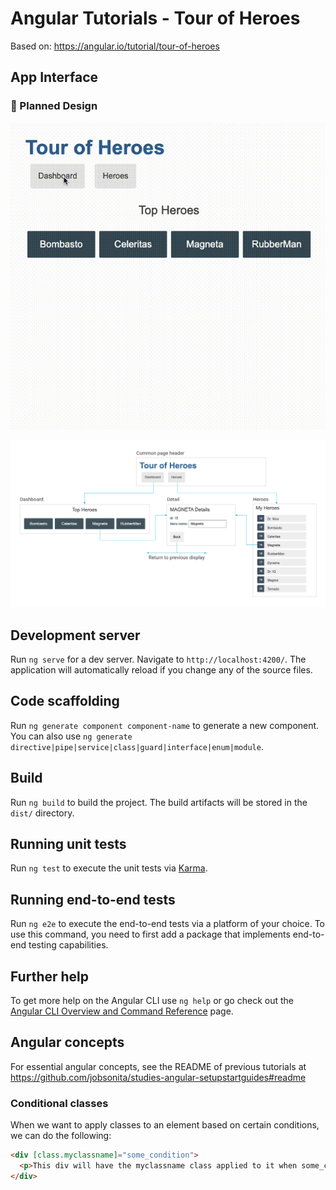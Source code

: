 # Angular Tutorials - Tour of Heroes

Based on: https://angular.io/tutorial/tour-of-heroes

## App Interface

### :iphone: Planned Design

<p align="center"><img alt="Planned design" title="Angular Tour of Heroes Planned Design" src="./.github/heroes-app-landing-page.gif" /></p>

<p align="center"><img alt="Navigation diagram" title="Angular Tour of Heroes Navigation Diagram" src="./.github/heroes-app-navigation-plan.png" /></p>

<!--### :tada: Final Result

<p align="center"><img alt="Final result" title="Angular Tour of Heroes Final Interface" src="./.github/heroes-app-landing-page-final.jpg" /></p>-->

## Development server

Run `ng serve` for a dev server. Navigate to `http://localhost:4200/`. The application will automatically reload if you change any of the source files.

## Code scaffolding

Run `ng generate component component-name` to generate a new component. You can also use `ng generate directive|pipe|service|class|guard|interface|enum|module`.

## Build

Run `ng build` to build the project. The build artifacts will be stored in the `dist/` directory.

## Running unit tests

Run `ng test` to execute the unit tests via [Karma](https://karma-runner.github.io).

## Running end-to-end tests

Run `ng e2e` to execute the end-to-end tests via a platform of your choice. To use this command, you need to first add a package that implements end-to-end testing capabilities.

## Further help

To get more help on the Angular CLI use `ng help` or go check out the [Angular CLI Overview and Command Reference](https://angular.io/cli) page.

## Angular concepts

For essential angular concepts, see the README of previous tutorials at https://github.com/jobsonita/studies-angular-setupstartguides#readme

### Conditional classes

When we want to apply classes to an element based on certain conditions, we can do the following:

```html
<div [class.myclassname]="some_condition">
  <p>This div will have the myclassname class applied to it when some_condition is true.</p>
</div>
```
